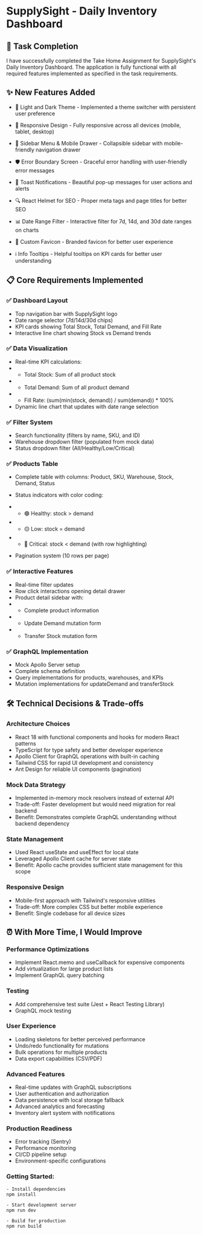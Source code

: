 <!-- REPORT -->
# SupplySight - Daily Inventory Dashboard

## 🎯 Task Completion
I have successfully completed the Take Home Assignment for SupplySight's Daily Inventory Dashboard. The application is fully functional with all required features implemented as specified in the task requirements.

## ✨ New Features Added
- 🎨 Light and Dark Theme - Implemented a theme switcher with persistent user preference

- 📱 Responsive Design - Fully responsive across all devices (mobile, tablet, desktop)

- 🧭 Sidebar Menu & Mobile Drawer - Collapsible sidebar with mobile-friendly navigation drawer

- 🛡️ Error Boundary Screen - Graceful error handling with user-friendly error messages

- 💬 Toast Notifications - Beautiful pop-up messages for user actions and alerts

- 🔍 React Helmet for SEO - Proper meta tags and page titles for better SEO

- 📊 Date Range Filter - Interactive filter for 7d, 14d, and 30d date ranges on charts

- 🎯 Custom Favicon - Branded favicon for better user experience

- ℹ️ Info Tooltips - Helpful tooltips on KPI cards for better user understanding

## 📋 Core Requirements Implemented
### ✅ Dashboard Layout
- Top navigation bar with SupplySight logo
- Date range selector (7d/14d/30d chips)
- KPI cards showing Total Stock, Total Demand, and Fill Rate
- Interactive line chart showing Stock vs Demand trends

### ✅ Data Visualization
- Real-time KPI calculations:
- - Total Stock: Sum of all product stock
- - Total Demand: Sum of all product demand
- - Fill Rate: (sum(min(stock, demand)) / sum(demand)) * 100%
- Dynamic line chart that updates with date range selection

### ✅ Filter System
- Search functionality (filters by name, SKU, and ID)
- Warehouse dropdown filter (populated from mock data)
- Status dropdown filter (All/Healthy/Low/Critical)

### ✅ Products Table
- Complete table with columns: Product, SKU, Warehouse, Stock, Demand, Status
- Status indicators with color coding:

- - 🟢 Healthy: stock > demand

- - 🟡 Low: stock = demand

- - 🔴 Critical: stock < demand (with row highlighting)

- Pagination system (10 rows per page)

### ✅ Interactive Features
- Real-time filter updates
- Row click interactions opening detail drawer
- Product detail sidebar with:
- - Complete product information
- - Update Demand mutation form
- - Transfer Stock mutation form

### ✅ GraphQL Implementation
- Mock Apollo Server setup
- Complete schema definition
- Query implementations for products, warehouses, and KPIs
- Mutation implementations for updateDemand and transferStock

## 🛠️ Technical Decisions & Trade-offs
### Architecture Choices
- React 18 with functional components and hooks for modern React patterns
- TypeScript for type safety and better developer experience
- Apollo Client for GraphQL operations with built-in caching
- Tailwind CSS for rapid UI development and consistency
- Ant Design for reliable UI components (pagination)

### Mock Data Strategy
- Implemented in-memory mock resolvers instead of external API
- Trade-off: Faster development but would need migration for real backend
- Benefit: Demonstrates complete GraphQL understanding without backend dependency

### State Management
- Used React useState and useEffect for local state
- Leveraged Apollo Client cache for server state
- Benefit: Apollo cache provides sufficient state management for this scope

### Responsive Design
- Mobile-first approach with Tailwind's responsive utilities
- Trade-off: More complex CSS but better mobile experience
- Benefit: Single codebase for all device sizes

## ⏰ With More Time, I Would Improve
### Performance Optimizations
- Implement React.memo and useCallback for expensive components
- Add virtualization for large product lists
- Implement GraphQL query batching

### Testing
- Add comprehensive test suite (Jest + React Testing Library)
- GraphQL mock testing

### User Experience
- Loading skeletons for better perceived performance
- Undo/redo functionality for mutations
- Bulk operations for multiple products
- Data export capabilities (CSV/PDF)

### Advanced Features
- Real-time updates with GraphQL subscriptions
- User authentication and authorization
- Data persistence with local storage fallback
- Advanced analytics and forecasting
- Inventory alert system with notifications

### Production Readiness
- Error tracking (Sentry)
- Performance monitoring
- CI/CD pipeline setup
- Environment-specific configurations

### Getting Started:
```
- Install dependencies
npm install

- Start development server
npm run dev

- Build for production
npm run build
```
